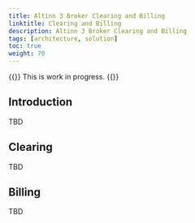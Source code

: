 ```yaml
---
title: Altinn 3 Broker Clearing and Billing
linktitle: Clearing and Billing
description: Altinn 3 Broker Clearing and Billing
tags: [architecture, solution]
toc: true
weight: 70
---
```


{{<notice warning>}} <!-- info -->
This is work in progress.
{{</notice>}}


## Introduction

TBD


## Clearing

TBD

## Billing

TBD
